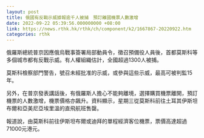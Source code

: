 ```yaml
---
layout: post
title: 俄國有反戰示威據報逾千人被捕　預訂離國機票人數激增
date: 2022-09-22 05:39:56.000000000 +08:00
link: https://news.rthk.hk/rthk/ch/component/k2/1667867-20220922.htm
categories: rthk
---
```


俄羅斯總統普京因應俄烏戰事簽署局部動員令，徵召預備役人員後，首都莫斯科等多個城市都有反戰示威。有人權組織估計，全國超過1300人被捕。

莫斯科檢察部門警告，號召未經批准的示威，或參與這些示威，最高可被判監15年。

另外，在普京發表講話後，有俄羅斯人擔心不能夠離境，選擇購買機票離開，預訂機票的人數激增，機票價格亦飆升。資料顯示，星期三從莫斯科前往土耳其伊斯坦布爾和亞美尼亞埃里溫的直飛航班售罄。

報道說，由莫斯科前往伊斯坦布爾或迪拜的單程經濟客位機票，票價高達超過71000元港元。
